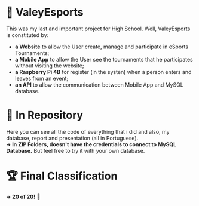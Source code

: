 # 🚀 ValeyEsports
This was my last and important project for High School. Well, ValeyEsports is constituted by: 
- **a Website** to allow the User create, manage and participate in eSports Tournaments;
- **a Mobile App** to allow the User see the tournaments that he participates without visiting the website;
- **a Raspberry Pi 4B** for register (in the systen) when a person enters and leaves from an event;
- **an API** to allow the communication between Mobile App and MySQL database.

# 📌 In Repository
Here you can see all the code of everything that i did and also, my database, report and presentation (all in Portuguese).
<br>➜ **In ZIP Folders, doesn't have the credentials to connect to MySQL Database.** But feel free to try it with your own database.

# 🏆 Final Classification
➜ **20 of 20!** 🎉
